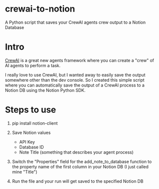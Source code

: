 # crewai-to-notion
A Python script that saves your CrewAI agents crew output to a Notion Database

# Intro
[CrewAI]([url](https://github.com/joaomdmoura/crewAI)https://github.com/joaomdmoura/crewAI) is a great new agents framework where you can create a "crew" of AI agents to perform a task.

I really love to use CrewAI, but I wanted away to easily save the output somewhere other than the dev console. So I created this simple script where you can automatically save the output of a CrewAI process to a Notion DB using the Notion Python SDK.

# Steps to use

1. pip install notion-client

2. Save Notion values
   * API Key
   * Database ID
   * Note Title (something that describes your agent process)

3. Switch the "Properties" field for the add_note_to_database function to the property name of the first column in your Notion DB (I just called mine "Title")

4. Run the file and your run will get saved to the specified Notion DB

